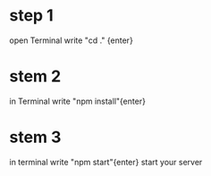 # step 1 
open Terminal write "cd ." {enter}
# stem 2
in Terminal write "npm install"{enter}
# stem 3
in terminal write "npm start"{enter}
 start your server

